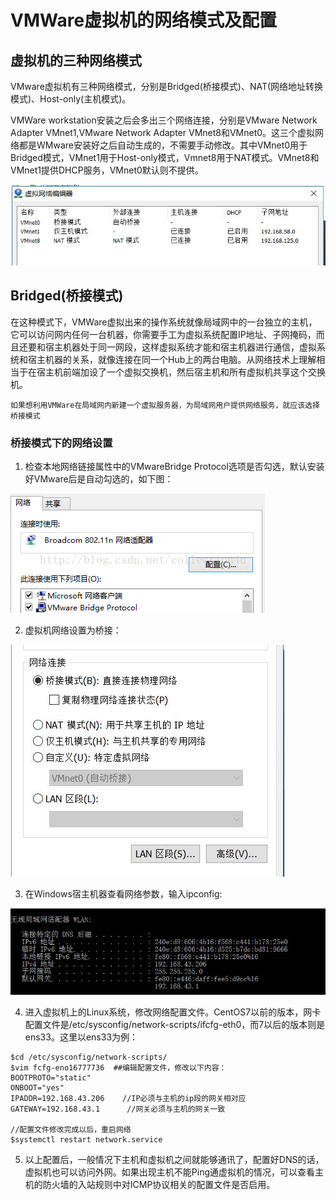 # VMWare虚拟机的网络模式及配置

## 虚拟机的三种网络模式

VMware虚拟机有三种网络模式，分别是Bridged(桥接模式)、NAT(网络地址转换模式)、Host-only(主机模式)。

VMWare workstation安装之后会多出三个网络连接，分别是VMware Network Adapter VMnet1,VMware Network Adapter VMnet8和VMnet0。这三个虚拟网络都是WMware安装好之后自动生成的，不需要手动修改。其中VMnet0用于Bridged模式，VMnet1用于Host-only模式，Vmnet8用于NAT模式。VMnet8和VMnet1提供DHCP服务，VMnet0默认则不提供。

![](img/mode.jpg)

## Bridged(桥接模式)

在这种模式下，VMWare虚拟出来的操作系统就像局域网中的一台独立的主机，它可以访问网内任何一台机器，你需要手工为虚拟系统配置IP地址、子网掩码，而且还要和宿主机器处于同一网段，这样虚拟系统才能和宿主机器进行通信，虚拟系统和宿主机器的关系，就像连接在同一个Hub上的两台电脑。从网络技术上理解相当于在宿主机前端加设了一个虚拟交换机，然后宿主机和所有虚拟机共享这个交换机。

`如果想利用VMWare在局域网内新建一个虚拟服务器，为局域网用户提供网络服务，就应该选择桥接模式`

### 桥接模式下的网络设置
  1. 检查本地网络链接属性中的VMwareBridge Protocol选项是否勾选，默认安装好VMware后是自动勾选的，如下图：

  ![](img/bridge_protocol.png)

  2. 虚拟机网络设置为桥接：

  ![](img/bridged.jpg)

  3. 在Windows宿主机器查看网络参数，输入ipconfig:

  ![](img/ipconfig.jpg)

  4. 进入虚拟机上的Linux系统，修改网络配置文件。CentOS7以前的版本，网卡配置文件是/etc/sysconfig/network-scripts/ifcfg-eth0，而7以后的版本则是ens33。这里以ens33为例：
  ```
  $cd /etc/sysconfig/network-scripts/
  $vim fcfg-eno16777736  ##编辑配置文件，修改以下内容：
  BOOTPROTO="static"
  ONBOOT="yes"
  IPADDR=192.168.43.206    //IP必须与主机的ip段的网关相对应
  GATEWAY=192.168.43.1      //网关必须与主机的网关一致

  //配置文件修改完成以后，重启网络
  $systemctl restart network.service
  ```
  5. 以上配置后，一般情况下主机和虚拟机之间就能够通讯了，配置好DNS的话，虚拟机也可以访问外网。如果出现主机不能Ping通虚拟机的情况，可以查看主机的防火墙的入站规则中对ICMP协议相关的配置文件是否启用。
